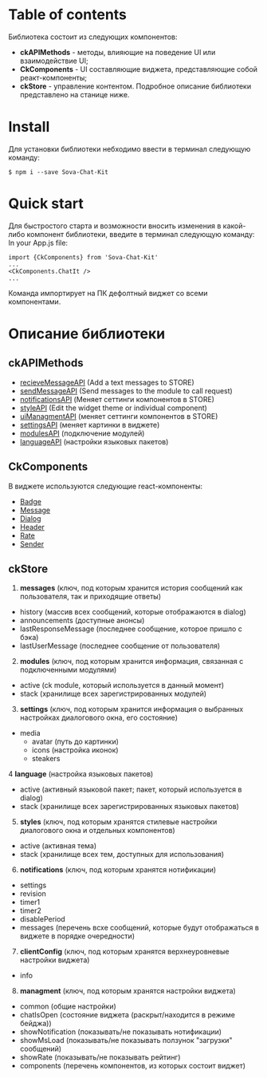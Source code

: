 # Table of contents
Библиотека состоит из следующих компонентов:
* **ckAPIMethods** - методы, влияющие на поведение UI или взаимодействие UI;
* **CkComponents** - UI составляющие виджета, представляющие собой реакт-компоненты;
* **ckStore** - управление контентом.
Подробное описание библиотеки представлено на станице ниже.

# Install
Для установки библиотеки небходимо ввести в терминал следующую команду:
```
$ npm i --save Sova-Chat-Kit
```

# Quick start
Для быстростого старта и возможности вносить изменения в какой-либо компонент библиотеки, введите в терминал следующую команду:
In your App.js file:  
```
import {CkComponents} from 'Sova-Chat-Kit'
...
<CkComponents.ChatIt />
...
```
Команда импортирует на ПК дефолтный виджет со всеми компонентами. 
 
 
 # Описание библиотеки
 ## ckAPIMethods
* [recieveMessageAPI](https://github.com/sovaai/chatKit-lib/blob/master/docs/apimethods/recieveMessageAPI.md "Read more") (Add a text messages to STORE)
* [sendMessageAPI](https://github.com/sovaai/chatKit-lib/blob/master/docs/apimethods/sendMessageAPI.md "Read more") (Send messages to the module to call request)
* [notificationsAPI](https://github.com/sovaai/chatKit-lib/blob/master/docs/apimethods/notificationsAPI.md "Read more") (Меняет сеттинги компонентов в STORE)
* [styleAPI](https://github.com/sovaai/chatKit-lib/blob/master/docs/apimethods/styleAPI.md "Read more") (Edit the widget theme or individual component)
* [uiManagmentAPI](https://github.com/sovaai/chatKit-lib/blob/master/docs/apimethods/uiManagmentAPI.md "Read more") (меняет сеттинги компонентов в STORE)
* [settingsAPI](https://github.com/sovaai/chatKit-lib/blob/master/docs/apimethods/settingsAPI.md "Read more") (меняет картинки в виджете)
* [modulesAPI](https://github.com/sovaai/chatKit-lib/blob/master/docs/apimethods/modulesAPI.md "Read more") (подключение модулей)
* [languageAPI](https://github.com/sovaai/chatKit-lib/blob/master/docs/apimethods/languageAPI%20.md "Read more") (настройки языковых пакетов)
 
 
 ## CkComponents
 В виджете используются следующие react-компоненты:
* [Badge](https://github.com/sovaai/chatKit/blob/master/docs/components/badge.md "Read more")
* [Message](https://github.com/sovaai/chatKit/blob/master/docs/components/message.md "Read more")
* [Dialog](https://github.com/sovaai/chatKit/blob/master/docs/components/dialog.md "Read more")
* [Header](https://github.com/sovaai/chatKit/blob/master/docs/components/header.md "Read more")
* [Rate](https://github.com/sovaai/chatKit/blob/master/docs/components/rate.md "Read more")
* [Sender](https://github.com/sovaai/chatKit/blob/master/docs/components/sender.md "Read more")
 
 ## ckStore
1. **messages**  (ключ, под которым хранится история сообщений как пользователя, так и приходящие ответы)
* history (массив всех сообщений, которые отображаются в dialog)
* announcements (доступные анонсы)
* lastResponseMessage (последнее сообщение, которое пришло с бэка)
* lastUserMessage (последнее сообщение от пользователя)

2. **modules**  (ключ, под которым хранится информация, связанная с подключенными модулями)
* active (ck module, который используется в данный момент)
* stack (хранилище всех зарегистрированных модулей)

3. **settings** (ключ, под которым хранится информация о выбранных настройках диалогового окна, его состояние)
* media
   * avatar (путь до картинки)
   * icons (настройка иконок)
   * steakers
   
4 **language** (настройка языковых пакетов)
* active (активный языковой пакет; пакет, который используется в dialog)
* stack (хранилище всех зарегистрированных языковых пакетов) 

5. **styles** (ключ, под которым хранятся стилевые настройки диалогового окна и отдельных компонентов)
* active (активная тема)
* stack (хранилище всех тем, доступных для использования)

6. **notifications** (ключ, под которым хранятся нотификации)
* settings
* revision
* timer1
* timer2
* disablePeriod
* messages (перечень всхе сообщений, которые будут отображаться в виджете в порядке очередности)

7. **clientConfig** (ключ, под которым хранятся верхнеуровневые настройки виджета)
* info

8. **managment** (ключ, под которым хранятся настройки виджета)
* common (общие настройки)
* chatIsOpen (состояние виджета (раскрыт/находится в режиме бейджа))
* showNotification (показывать/не показывать нотификации)
* showMsLoad (показывать/не показывать ползунок "загрузки" сообщений)
* showRate (показывать/не показывать рейтинг)
* components (перечень компонентов, из которых состоит виджет)
